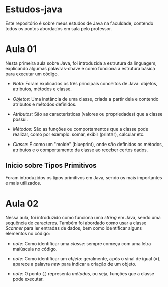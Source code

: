 # Estudos-java
Este repositório é sobre meus estudos de Java na faculdade, contendo todos os pontos abordados em sala pelo professor.


# Aula 01

Nesta primeira aula sobre Java, foi introduzida a estrutura da linguagem, explicando algumas palavras-chave e como funciona a estrutura básica para executar um código.

* *Nota:* Foram explicados os três principais conceitos de Java: objetos, atributos, métodos e classe.

* *Objetos:* Uma instância de uma classe, criada a partir dela e contendo atributos e métodos definidos.

* *Atributos:* São as características (valores ou propriedades) que a classe possui.

* *Métodos:* São as funções ou comportamentos que a classe pode realizar, como por exemplo: somar, exibir (printar), calcular etc.

* *Classe:* É como um "molde" (blueprint), onde são definidos os métodos, atributos e o comportamento da classe ao receber certos dados.

## Início sobre Tipos Primitivos

Foram introduzidos os tipos primitivos em Java, sendo os mais importantes e mais utilizados.


# Aula 02 

Nessa aula, foi introduzido como funciona uma *string* em Java, sendo uma sequência de caracteres. Também foi abordado como usar a classe *Scanner* para ler entradas de dados, bem como identificar alguns elementos no código:

* *note:* Como identificar uma *classe:* sempre começa com uma letra maiúscula no código.

* *note:* Como identificar um *objeto:* geralmente, após o sinal de igual (=), aparece a palavra *new* para indicar a criação de um objeto.

* *note:* O ponto (.) representa *métodos,* ou seja, funções que a classe pode executar.
